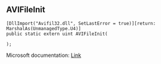 ## AVIFileInit

```
[DllImport("Avifil32.dll", SetLastError = true)][return: MarshalAs(UnmanagedType.U4)]
public static extern uint AVIFileInit(
   
);
```

Microsoft documentation: [Link](https://docs.microsoft.com/en-us/windows/win32/api/vfw/nf-vfw-avifileinit)
